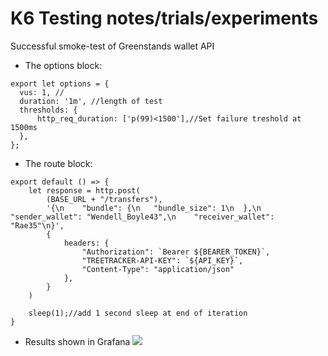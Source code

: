 # K6 Testing notes/trials/experiments

Successful smoke-test of Greenstands wallet API
- The options block:
``` 
export let options = {
  vus: 1, //
  duration: '1m', //length of test
  thresholds: {
      http_req_duration: ['p(99)<1500'],//Set failure treshold at 1500ms
  },
};
```
- The route block:
``` 
export default () => {   
    let response = http.post(
        (BASE_URL + "/transfers"),
        '{\n    "bundle": {\n   "bundle_size": 1\n  },\n    "sender_wallet": "Wendell_Boyle43",\n    "receiver_wallet": "Rae35"\n}',
        {
            headers: {
                "Authorization": `Bearer ${BEARER_TOKEN}`,
                "TREETRACKER-API-KEY": `${API_KEY}`,
                "Content-Type": "application/json"
            },
        } 
    )
   
    sleep(1);//add 1 second sleep at end of iteration
}
```
- Results shown in Grafana
![](https://imgur.com/m18hZSe.png)
